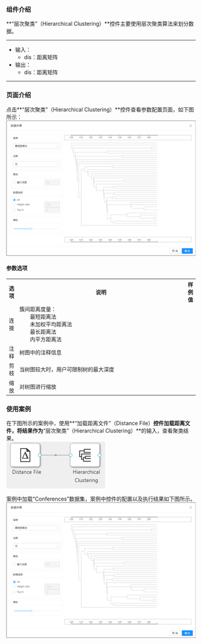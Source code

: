 ### 组件介绍
**“层次聚类”（Hierarchical Clustering）**控件主要使用层次聚类算法来划分数据。

<hr/>

- 输入：
  - dis：距离矩阵
- 输出：
  - dis：距离矩阵

<hr/>


### 页面介绍
点击**“层次聚类”（Hierarchical Clustering）**控件查看参数配置页面，如下图所示：  
![param](/img/aistudio/clustering/hierarchical-clustering/param.png)

#### 参数选项
<table>
  <tr>
    <th>选项</th>
    <th width="650">说明</th>
    <th>样例值</th>
  </tr>
  <tr>
      <td>连接</td> 
      <td>
      簇间距离度量：<br/>
      &emsp;&emsp;最短距离法<br/>
      &emsp;&emsp;未加权平均距离法<br/>
      &emsp;&emsp;最长距离法<br/>
      &emsp;&emsp;内平方距离法
      </td> 
      <td></td>
  </tr>
  <tr>
      <td>注释</td> 
      <td>
      树图中的注释信息
      </td> 
      <td></td>
  </tr>
  <tr>
      <td>剪枝</td> 
      <td>
      当树图较大时，用户可限制树的最大深度
      </td> 
      <td></td>
  </tr>
  <tr>
      <td>缩放</td> 
      <td>
      对树图进行缩放
      </td> 
      <td></td>
  </tr>
</table>

### 使用案例
在下图所示的案例中，使用**“加载距离文件”（Distance File）**控件加载距离文件，将结果作为**“层次聚类”（Hierarchical Clustering）**的输入，查看聚类结果。  
![workflow](/img/aistudio/clustering/hierarchical-clustering/workflow.png)

案例中加载“Conferences”数据集，案例中控件的配置以及执行结果如下图所示。  
![workflow-result](/img/aistudio/clustering/hierarchical-clustering/workflow-result.png)